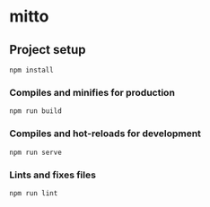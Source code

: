 # mitto

## Project setup

```npm install```

### Compiles and minifies for production

```npm run build```

### Compiles and hot-reloads for development

```npm run serve```

### Lints and fixes files

```npm run lint```
